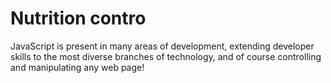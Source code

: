 <h1>Nutrition contro</h1>

<p>JavaScript is present in many areas of development, extending developer skills to the most diverse branches of technology, and of course controlling and manipulating any web page!</p>
